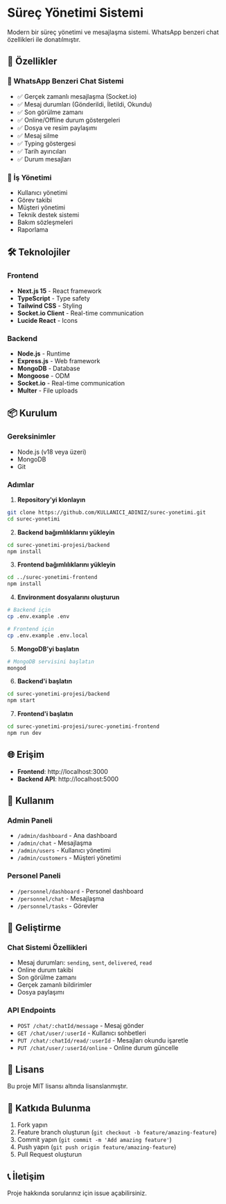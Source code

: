 # Süreç Yönetimi Sistemi

Modern bir süreç yönetimi ve mesajlaşma sistemi. WhatsApp benzeri chat özellikleri ile donatılmıştır.

## 🚀 Özellikler

### 💬 WhatsApp Benzeri Chat Sistemi
- ✅ Gerçek zamanlı mesajlaşma (Socket.io)
- ✅ Mesaj durumları (Gönderildi, İletildi, Okundu)
- ✅ Son görülme zamanı
- ✅ Online/Offline durum göstergeleri
- ✅ Dosya ve resim paylaşımı
- ✅ Mesaj silme
- ✅ Typing göstergesi
- ✅ Tarih ayırıcıları
- ✅ Durum mesajları

### 🏢 İş Yönetimi
- Kullanıcı yönetimi
- Görev takibi
- Müşteri yönetimi
- Teknik destek sistemi
- Bakım sözleşmeleri
- Raporlama

## 🛠️ Teknolojiler

### Frontend
- **Next.js 15** - React framework
- **TypeScript** - Type safety
- **Tailwind CSS** - Styling
- **Socket.io Client** - Real-time communication
- **Lucide React** - Icons

### Backend
- **Node.js** - Runtime
- **Express.js** - Web framework
- **MongoDB** - Database
- **Mongoose** - ODM
- **Socket.io** - Real-time communication
- **Multer** - File uploads

## 📦 Kurulum

### Gereksinimler
- Node.js (v18 veya üzeri)
- MongoDB
- Git

### Adımlar

1. **Repository'yi klonlayın**
```bash
git clone https://github.com/KULLANICI_ADINIZ/surec-yonetimi.git
cd surec-yonetimi
```

2. **Backend bağımlılıklarını yükleyin**
```bash
cd surec-yonetimi-projesi/backend
npm install
```

3. **Frontend bağımlılıklarını yükleyin**
```bash
cd ../surec-yonetimi-frontend
npm install
```

4. **Environment dosyalarını oluşturun**
```bash
# Backend için
cp .env.example .env

# Frontend için
cp .env.example .env.local
```

5. **MongoDB'yi başlatın**
```bash
# MongoDB servisini başlatın
mongod
```

6. **Backend'i başlatın**
```bash
cd surec-yonetimi-projesi/backend
npm start
```

7. **Frontend'i başlatın**
```bash
cd surec-yonetimi-projesi/surec-yonetimi-frontend
npm run dev
```

## 🌐 Erişim

- **Frontend**: http://localhost:3000
- **Backend API**: http://localhost:5000

## 📱 Kullanım

### Admin Paneli
- `/admin/dashboard` - Ana dashboard
- `/admin/chat` - Mesajlaşma
- `/admin/users` - Kullanıcı yönetimi
- `/admin/customers` - Müşteri yönetimi

### Personel Paneli
- `/personnel/dashboard` - Personel dashboard
- `/personnel/chat` - Mesajlaşma
- `/personnel/tasks` - Görevler

## 🔧 Geliştirme

### Chat Sistemi Özellikleri
- Mesaj durumları: `sending`, `sent`, `delivered`, `read`
- Online durum takibi
- Son görülme zamanı
- Gerçek zamanlı bildirimler
- Dosya paylaşımı

### API Endpoints
- `POST /chat/:chatId/message` - Mesaj gönder
- `GET /chat/user/:userId` - Kullanıcı sohbetleri
- `PUT /chat/:chatId/read/:userId` - Mesajları okundu işaretle
- `PUT /chat/user/:userId/online` - Online durum güncelle

## 📄 Lisans

Bu proje MIT lisansı altında lisanslanmıştır.

## 👥 Katkıda Bulunma

1. Fork yapın
2. Feature branch oluşturun (`git checkout -b feature/amazing-feature`)
3. Commit yapın (`git commit -m 'Add amazing feature'`)
4. Push yapın (`git push origin feature/amazing-feature`)
5. Pull Request oluşturun

## 📞 İletişim

Proje hakkında sorularınız için issue açabilirsiniz.
